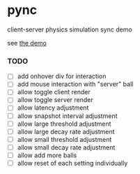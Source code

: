 # pync

client-server physics simulation sync demo

see [the demo](https://kdbanman.github.io/pync)

### TODO

- [ ] add onhover div for interaction
- [ ] add mouse interaction with "server" ball
- [ ] allow toggle client render
- [ ] allow toggle server render
- [ ] allow latency adjustment
- [ ] allow snapshot interval adjustment
- [ ] allow large threshold adjustment
- [ ] allow large decay rate adjustment
- [ ] allow small threshold adjustment
- [ ] allow small decay rate adjustment
- [ ] allow add more balls
- [ ] allow reset of each setting individually
